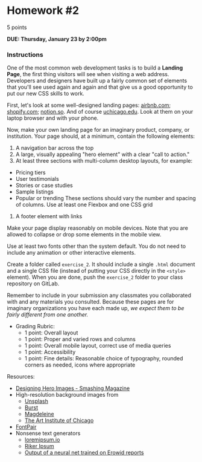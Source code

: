 # Homework #2

5 points

**DUE: Thursday, January 23 by 2:00pm**

### Instructions

One of the most common web development tasks is to build a **Landing Page**, the
first thing visitors will see when visiting a web address. Developers and
designers have built up a fairly common set of elements that you'll see used
again and again and that give us a good opportunity to put our new CSS skills
to work.

First, let's look at some well-designed landing pages: [airbnb.com](airbnb.com);
[shopify.com](shopify.com); [notion.so](notion.so). And of course
[uchicago.edu](uchicago.edu). Look at them on your laptop browser and with your
phone.

Now, make your own landing page for an imaginary product, company, or
institution. Your page should, at a minimum, contain the following elements:
1. A navigation bar across the top
1. A large, visually appealing "hero element" with a clear "call to action."
1. At least three sections with multi-column desktop layouts, for example:
  - Pricing tiers
  - User testimonials
  - Stories or case studies
  - Sample listings
  - Popular or trending
  These sections should vary the number and spacing of columns. Use at least one
  Flexbox and one CSS grid
1. A footer element with links

Make your page display reasonably on mobile devices. Note that you are allowed
to collapse or drop some elements in the mobile view.

Use at least two fonts other than the system default. You do not need to include
any animation or other interactive elements.

Create a folder called `exercise_2`. It should include a single `.html` document
and a single CSS file (instead of putting your CSS directly in the `<style>`
element). When you are done, push the `exercise_2` folder to your class
repository on GitLab.

Remember to include in your submission any classmates you collaborated with and
any materials you consulted. Because these pages are for imaginary organizations
you have each made up, *we expect them to be fairly different from one another.*

* Grading Rubric:
  * 1 point: Overall layout
  * 1 point: Proper and varied rows and columns
  * 1 point: Overall mobile layout, correct use of media queries
  * 1 point: Accessibility
  * 1 point: Fine details: Reasonable choice of typography, rounded corners
    as needed, icons where appropriate

Resources:
- [Designing Hero Images - Smashing Magazine](https://www.smashingmagazine.com/2017/06/designing-hero-images/)
- High-resolution background images from
  - [Unsplash](https://unsplash.com/backgrounds/apps/website)
  - [Burst](https://burst.shopify.com/)
  - [Magdeleine](https://magdeleine.co/)
  - [The Art Institute of Chicago](https://unsplash.com/backgrounds/apps/website)
- [FontPair](https://fontpair.co/)
- Nonsense text generators
  - [loremipsum.io](https://loremipsum.io/)
  - [Riker Ipsum](http://rikeripsum.com/)
  - [Output of a neural net trained on Erowid reports](https://github.com/gtdlk20/NN_final/tree/master/generated_texts)
